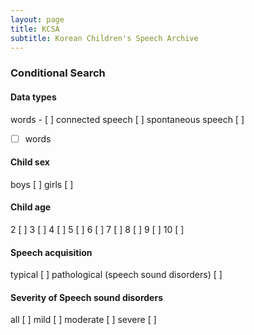 ```yaml
---
layout: page
title: KCSA
subtitle: Korean Children's Speech Archive
---
```


### Conditional Search

#### Data types  
words - [ ]        connected speech [ ]         spontaneous speech [ ]

- [ ] words

#### Child sex  
boys [ ]          girls [ ]

#### Child age

2 [ ] 3 [ ] 4 [ ] 5 [ ] 6 [ ] 7 [ ] 8 [ ] 9 [ ] 10 [ ] 

#### Speech acquisition

typical [ ]  pathological (speech sound disorders) [ ]

#### Severity of Speech sound disorders

all [ ] mild [ ] moderate [ ] severe [ ]
